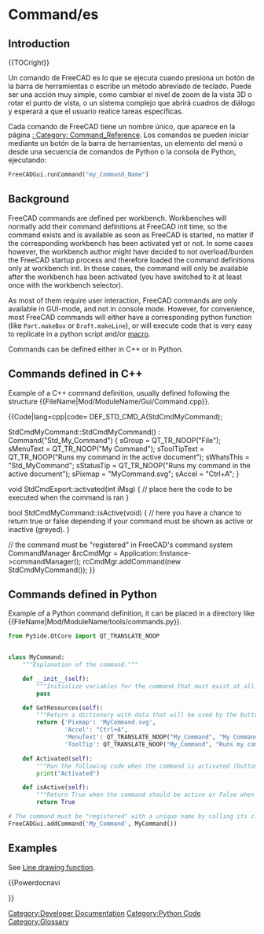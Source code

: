 # Command/es


## Introduction


{{TOCright}}


<div class="mw-translate-fuzzy">

Un comando de FreeCAD es lo que se ejecuta cuando presiona un botón de la barra de herramientas o escribe un método abreviado de teclado. Puede ser una acción muy simple, como cambiar el nivel de zoom de la vista 3D o rotar el punto de vista, o un sistema complejo que abrirá cuadros de diálogo y esperará a que el usuario realice tareas específicas.


</div>


<div class="mw-translate-fuzzy">

Cada comando de FreeCAD tiene un nombre único, que aparece en la página [: Category: Command\_Reference](:_Category:_Command_Reference.md). Los comandos se pueden iniciar mediante un botón de la barra de herramientas, un elemento del menú o desde una secuencia de comandos de Python o la consola de Python, ejecutando:


</div>


```python
FreeCADGui.runCommand("my_Command_Name")
```

## Background

FreeCAD commands are defined per workbench. Workbenches will normally add their command definitions at FreeCAD init time, so the command exists and is available as soon as FreeCAD is started, no matter if the corresponding workbench has been activated yet or not. In some cases however, the workbench author might have decided to not overload/burden the FreeCAD startup process and therefore loaded the command definitions only at workbench init. In those cases, the command will only be available after the workbench has been activated (you have switched to it at least once with the workbench selector).

As most of them require user interaction, FreeCAD commands are only available in GUI-mode, and not in console mode. However, for convenience, most FreeCAD commands will either have a corresponding python function (like `Part.makeBox` or `Draft.makeLine`), or will execute code that is very easy to replicate in a python script and/or [macro](macros.md).

Commands can be defined either in C++ or in Python.

## Commands defined in C++ 

Example of a C++ command definition, usually defined following the structure {{FileName|Mod/ModuleName/Gui/Command.cpp}}.


{{Code|lang=cpp|code=
DEF_STD_CMD_A(StdCmdMyCommand);

StdCmdMyCommand::StdCmdMyCommand()
  : Command("Std_My_Command")
{
    sGroup        = QT_TR_NOOP("File");
    sMenuText     = QT_TR_NOOP("My Command");
    sToolTipText  = QT_TR_NOOP("Runs my command in the active document");
    sWhatsThis    = "Std_MyCommand";
    sStatusTip    = QT_TR_NOOP("Runs my command in the active document");
    sPixmap       = "MyCommand.svg";
    sAccel        = "Ctrl+A";
}

void StdCmdExport::activated(int iMsg)
{
    // place here the code to be executed when the command is ran
}

bool StdCmdMyCommand::isActive(void)
{
    // here you have a chance to return true or false depending if your command must be shown as active or inactive (greyed).
}

// the command must be "registered" in FreeCAD's command system
CommandManager &rcCmdMgr = Application::Instance->commandManager();
rcCmdMgr.addCommand(new StdCmdMyCommand());
}}

## Commands defined in Python 

Example of a Python command definition, it can be placed in a directory like {{FileName|Mod/ModuleName/tools/commands.py}}. 
```python
from PySide.QtCore import QT_TRANSLATE_NOOP


class MyCommand:
    """Explanation of the command."""

    def __init__(self):
        """Initialize variables for the command that must exist at all times."""
        pass

    def GetResources(self):
        """Return a dictionary with data that will be used by the button or menu item."""
        return {'Pixmap': 'MyCommand.svg',
                'Accel': "Ctrl+A",
                'MenuText': QT_TRANSLATE_NOOP("My_Command", "My Command"),
                'ToolTip': QT_TRANSLATE_NOOP("My_Command", "Runs my command in the active document")}

    def Activated(self):
        """Run the following code when the command is activated (button press)."""
        print("Activated")

    def isActive(self):
        """Return True when the command should be active or False when it should be disabled (greyed)."""
        return True

# The command must be "registered" with a unique name by calling its class.
FreeCADGui.addCommand('My_Command', MyCommand())
```

## Examples

See [Line drawing function](Line_drawing_function.md).


{{Powerdocnavi

}}

[Category:Developer Documentation](Category:Developer_Documentation.md) [Category:Python Code](Category:Python_Code.md) [Category:Glossary](Category:Glossary.md)
